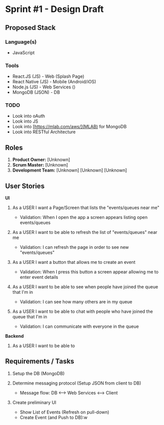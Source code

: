 Sprint #1 - Design Draft
================================

Proposed Stack
--------------------------------

### Language(s)
   - JavaScript

### Tools 
   - React.JS     (JS)     -     Web (Splash Page)
   - React Native (JS)     -     Mobile (Android/iOS)
   - Node.js      (JS)     -     Web Services ()
   - MongoDB      (JSON)   -     DB
   

### TODO 
   - Look into oAuth
   - Look into JS
   - Look into [https://mlab.com/aws/](MLAB) for MongoDB
   - Look into RESTful Architecture 


Roles
---------------------------------

   1. **Product Owner:** [Unknown]
   2. **Scrum Master:** [Unknown]
   3. **Development Team:** [Unknown] [Unknown] [Unknown]

User Stories
---------------------------------

**UI**
   1. As a USER I want a Page/Screen that lists the "events/queues near me"
      - Validation: When I open the app a screen appears listing open events/queues

   2. As a USER I want to be able to refresh the list of "events/queues" near me
      - Validation: I can refresh the page in order to see new "events/queues"

   3. As a USER I want a button that allows me to create an event
      - Validation: When I press this button a screen appear allowing me to enter event details

   4. As a USER I want to be able to see when people have joined the queue that I'm in
      - Validation: I can see how many others are in my queue
      
   5. As a USER I want to be able to chat with people who have joined the queue that I'm in
      - Validation: I can communicate with everyone in the queue

**Backend**
   1. As a USER I want to be able to 


Requirements / Tasks
---------------------------------

   1. Setup the DB (MongoDB)

   2. Determine messaging protocol (Setup JSON from client to DB)
         - Message flow: DB <--> Web Services <--> Client

   3. Create preliminary UI 
      - Show List of Events (Refresh on pull-down)
      - Create Event (and Push to DB):w


